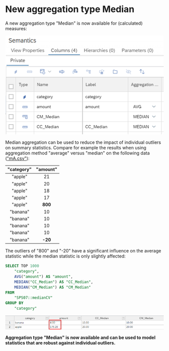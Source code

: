# New aggregation type **Median**

A new aggregation type "Median" is now available for (calculated) measures:

![measures with aggregation type median](./screenshots/medianAggregation.png)

Median aggregation can be used to reduce the impact of individual outliers on summary statistics. Compare for example the results when using aggregation method "average" versus "median" on the following data (["mA.csv"](./mA.csv)):

**"category"**|**"amount"**
:-----:|:-----:
"apple"|21
"apple"|20
"apple"|18
"apple"|17
"apple"|**800**
"banana"|10
"banana"|10
"banana"|10
"banana"|10
"banana"|**-20**

The outliers of "800" and "-20" have a significant influence on the average statistic while the median statistic is only slightly affected:

```SQL
SELECT TOP 1000
	"category",
	AVG("amount") AS "amount",
	MEDIAN("CC_Median") AS "CC_Median",
	MEDIAN("CM_Median") AS "CM_Median"
FROM 
    "SPS07::medianCV"
GROUP BY 
    "category"
```

![results using average versus median](./screenshots/resultsMedianVsAverage.png)


**Aggregation type "Median" is now available and can be used to model statistics that are robust against individual outliers.**

